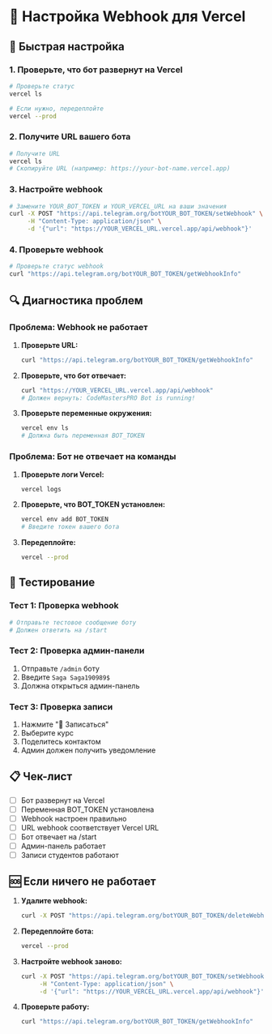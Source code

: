# 🔧 Настройка Webhook для Vercel

## 🚀 Быстрая настройка

### 1. Проверьте, что бот развернут на Vercel
```bash
# Проверьте статус
vercel ls

# Если нужно, передеплойте
vercel --prod
```

### 2. Получите URL вашего бота
```bash
# Получите URL
vercel ls
# Скопируйте URL (например: https://your-bot-name.vercel.app)
```

### 3. Настройте webhook
```bash
# Замените YOUR_BOT_TOKEN и YOUR_VERCEL_URL на ваши значения
curl -X POST "https://api.telegram.org/botYOUR_BOT_TOKEN/setWebhook" \
     -H "Content-Type: application/json" \
     -d '{"url": "https://YOUR_VERCEL_URL.vercel.app/api/webhook"}'
```

### 4. Проверьте webhook
```bash
# Проверьте статус webhook
curl "https://api.telegram.org/botYOUR_BOT_TOKEN/getWebhookInfo"
```

## 🔍 Диагностика проблем

### Проблема: Webhook не работает
1. **Проверьте URL:**
   ```bash
   curl "https://api.telegram.org/botYOUR_BOT_TOKEN/getWebhookInfo"
   ```
   
2. **Проверьте, что бот отвечает:**
   ```bash
   curl "https://YOUR_VERCEL_URL.vercel.app/api/webhook"
   # Должен вернуть: CodeMastersPRO Bot is running!
   ```

3. **Проверьте переменные окружения:**
   ```bash
   vercel env ls
   # Должна быть переменная BOT_TOKEN
   ```

### Проблема: Бот не отвечает на команды
1. **Проверьте логи Vercel:**
   ```bash
   vercel logs
   ```

2. **Проверьте, что BOT_TOKEN установлен:**
   ```bash
   vercel env add BOT_TOKEN
   # Введите токен вашего бота
   ```

3. **Передеплойте:**
   ```bash
   vercel --prod
   ```

## 🧪 Тестирование

### Тест 1: Проверка webhook
```bash
# Отправьте тестовое сообщение боту
# Должен ответить на /start
```

### Тест 2: Проверка админ-панели
1. Отправьте `/admin` боту
2. Введите `Saga Saga190989$`
3. Должна открыться админ-панель

### Тест 3: Проверка записи
1. Нажмите "📝 Записаться"
2. Выберите курс
3. Поделитесь контактом
4. Админ должен получить уведомление

## 📋 Чек-лист

- [ ] Бот развернут на Vercel
- [ ] Переменная BOT_TOKEN установлена
- [ ] Webhook настроен правильно
- [ ] URL webhook соответствует Vercel URL
- [ ] Бот отвечает на /start
- [ ] Админ-панель работает
- [ ] Записи студентов работают

## 🆘 Если ничего не работает

1. **Удалите webhook:**
   ```bash
   curl -X POST "https://api.telegram.org/botYOUR_BOT_TOKEN/deleteWebhook"
   ```

2. **Передеплойте бота:**
   ```bash
   vercel --prod
   ```

3. **Настройте webhook заново:**
   ```bash
   curl -X POST "https://api.telegram.org/botYOUR_BOT_TOKEN/setWebhook" \
        -H "Content-Type: application/json" \
        -d '{"url": "https://YOUR_VERCEL_URL.vercel.app/api/webhook"}'
   ```

4. **Проверьте работу:**
   ```bash
   curl "https://api.telegram.org/botYOUR_BOT_TOKEN/getWebhookInfo"
   ```

